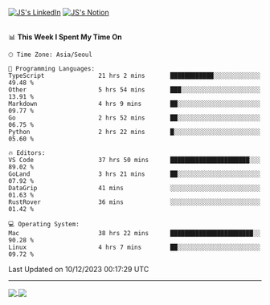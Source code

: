 
[![JS's LinkedIn](https://img.shields.io/badge/LinkedIn-blue?style=for-the-badge&logo=linkedin)](https://www.linkedin.com/in/jaeseung-lee-5a2a32139/) 
[![JS's Notion](https://img.shields.io/badge/Notion-black?style=for-the-badge&logo=notion)](https://bit.ly/ljswiki1) <br><br>
<!-- ![JS's GitHub stats](https://github-readme-stats-lemon-five.vercel.app/api?username=tkxkd0159&hide=contribs,prs,stars,issues&show_icons=true&theme=react&include_all_commits=true)   -->
<!-- ![Top Langs](https://github-readme-stats-lemon-five.vercel.app/api/top-langs/?username=tkxkd0159&layout=compact&hide=jupyter%20notebook,scss,html,css&langs_count=10)  -->


<!--START_SECTION:waka-->
📊 **This Week I Spent My Time On** 

```text
🕑︎ Time Zone: Asia/Seoul

💬 Programming Languages: 
TypeScript               21 hrs 2 mins       ████████████░░░░░░░░░░░░░   49.48 % 
Other                    5 hrs 54 mins       ███░░░░░░░░░░░░░░░░░░░░░░   13.91 % 
Markdown                 4 hrs 9 mins        ██░░░░░░░░░░░░░░░░░░░░░░░   09.77 % 
Go                       2 hrs 52 mins       ██░░░░░░░░░░░░░░░░░░░░░░░   06.75 % 
Python                   2 hrs 22 mins       █░░░░░░░░░░░░░░░░░░░░░░░░   05.60 % 

🔥 Editors: 
VS Code                  37 hrs 50 mins      ██████████████████████░░░   89.02 % 
GoLand                   3 hrs 21 mins       ██░░░░░░░░░░░░░░░░░░░░░░░   07.92 % 
DataGrip                 41 mins             ░░░░░░░░░░░░░░░░░░░░░░░░░   01.63 % 
RustRover                36 mins             ░░░░░░░░░░░░░░░░░░░░░░░░░   01.42 % 

💻 Operating System: 
Mac                      38 hrs 22 mins      ███████████████████████░░   90.28 % 
Linux                    4 hrs 7 mins        ██░░░░░░░░░░░░░░░░░░░░░░░   09.72 % 
```


 Last Updated on 10/12/2023 00:17:29 UTC
<!--END_SECTION:waka-->

---
<a href="https://github.com/tkxkd0159/dsalgo">
  <img align="center" src="https://github-readme-stats-lemon-five.vercel.app/api/pin/?username=tkxkd0159&repo=dsalgo&theme=react" />
</a>
<a href="https://github.com/tkxkd0159/books">
  <img align="center" src="https://github-readme-stats-lemon-five.vercel.app/api/pin/?username=tkxkd0159&repo=books&theme=react" />
</a>

<!---
- 🔭 I’m currently working on ...
- 🌱 I’m currently learning blockchain and distributed network
- 👯 I’m looking to collaborate on ...
- 🤔 I’m looking for help with ...
- 💬 Ask me about ...
- 📫 How to reach me: ...
- 😄 Pronouns: ...
- ⚡ Fun fact: ...
-->

